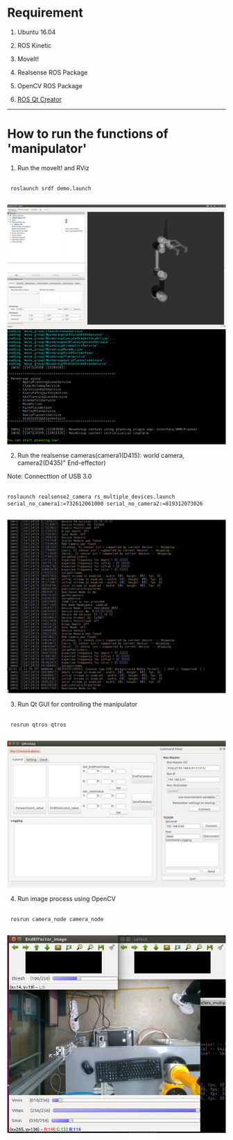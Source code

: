 # Requirement

1. Ubuntu 16.04

2. ROS Kinetic

3. MoveIt!

4. Realsense ROS Package

5. OpenCV ROS Package

6. [ROS Qt Creator](https://ros-qtc-plugin.readthedocs.io/en/latest/)



-------------

# How to run the functions of 'manipulator'

1.  Run the moveIt! and RViz

 <pre><code>
 roslaunch srdf demo.launch 
 </pre></code>
 
<img src="./img/srdf1.png"  class="center">
<img src="./img/srdf2.png"  class="center">
 
2.  Run the realsense cameras(camera1(D415): world camera, camera2(D435)" End-effector) 

Note: Connecttion of USB 3.0

 <pre><code>
roslaunch realsense2_camera rs_multiple_devices.launch serial_no_camera1:=732612061000 serial_no_camera2:=819312073026
 </pre></code>
 
 
<img src="./img/realsense1.png"  class="center">
 
 
3.  Run Qt GUI for controlling the manipulator

 <pre><code>
 rosrun qtros qtros
 </pre></code>
 
<img src="./img/qtros_default.png"  class="center">
 
4.  Run image process using OpenCV 

 <pre><code>
 rosrun camera_node camera_node
 </pre></code>
 
 
<img src="./img/camera_node_default.png"  class="center">
 
